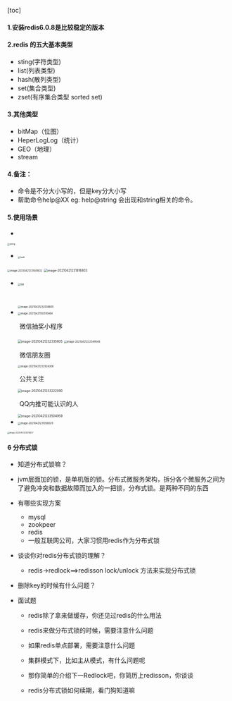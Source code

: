 [toc]

#### 1.安装redis6.0.8是比较稳定的版本

#### 2.redis 的五大基本类型

*  sting(字符类型)
* list(列表类型)
* hash(散列类型)
* set(集合类型)
* zset(有序集合类型 sorted set)

#### 3.其他类型

*  bitMap（位图）
* HeperLogLog（统计）
* GEO（地理）
* stream

#### 4.备注：

* 命令是不分大小写的，但是key分大小写
* 帮助命令help@XX  eg: help@string 会出现和string相关的命令。

#### 5.使用场景

* 

<img src="../../../../../../../../../../../image/string.png" alt="string" style="zoom:33%;" />



* <img src="../../../../../../../../../../../image/hash.png" alt="hash" style="zoom:33%;" />



<img src="../../../../../../../../../../../image/image-20210421231641632.png" alt="image-20210421231641632" style="zoom:40%;" />

<img src="../../../../../../../../../../../image/image-20210421231816803.png" alt="image-20210421231816803" style="zoom:50%;" />

* <img src="../../../../../../../../../../../image/list.png" alt="list" style="zoom:40%;" />

  ​	                                                        

  <img src="../../../../../../../../../../../image/image-20210421232038605.png" alt="image-20210421232038605" style="zoom:40%;" />

* <img src="../../../../../../../../../../../image/image-20210421192510464.png" alt="image-20210421192510464" style="zoom:40%;" />

  ​																                           微信抽奖小程序

  <img src="../../../../../../../../../../../image/image-20210421232335805.png" alt="image-20210421232335805" style="zoom:50%;" />

  <img src="../../../../../../../../../../../image/image-20210421232549048.png" alt="image-20210421232549048" style="zoom:40%;" />

  ​																	                            微信朋友圈

  <img src="../../../../../../../../../../../image/image-20210421232924306.png" alt="image-20210421232924306" style="zoom:40%;" />

  ​																								公共关注

  <img src="../../../../../../../../../../../image/image-20210421233222090.png" alt="image-20210421233222090" style="zoom:50%;" />

  ​																			QQ内推可能认识的人

  <img src="../../../../../../../../../../../image/image-20210421233504959.png" alt="image-20210421233504959" style="zoom:50%;" />

* <img src="../../../../../../../../../../../image/image-20210421231058029.png" alt="image-20210421231058029" style="zoom:40%;" />

  

<img src="../../../../../../../../../../../image/image-20210421231010637.png" alt="image-20210421231010637" style="zoom:30%;" />

#### 6 分布式锁

*  知道分布式锁嘛？
  
  * jvm层面加的锁，是单机版的锁。分布式微服务架构，拆分各个微服务之间为了避免冲突和数据故障而加入的一把锁，分布式锁。是两种不同的东西
  
* 有哪些实现方案
  * mysql
  * zookpeer
  * redis
  * 一般互联网公司，大家习惯用redis作为分布式锁
  
* 谈谈你对redis分布式锁的理解？
  
  * redis->redlock==>redisson   lock/unlock 方法来实现分布式锁
  
* 删除key的时候有什么问题？

* 面试题

  * redis除了拿来做缓存，你还见过redis的什么用法

  * redis来做分布式锁的时候，需要注意什么问题

  * 如果redis单点部署，需要注意什么问题

  * 集群模式下，比如主从模式，有什么问题呢

  * 那你简单的介绍下一Redlock吧，你简历上redisson，你谈谈

  * redis分布式锁如何续期，看门狗知道嘛

    